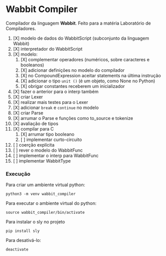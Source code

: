 # Wabbit Compiler

Compilador da linguagem **Wabbit**. Feito para a matéria Laboratório de Compiladores.

1. [X] modelo de dados do WabbitScript (subconjunto da linguagem Wabbit)
1. [X] interpretador do WabbitScript
1. [X] modelo:
    1. [X] complementar operadores (numéricos, sobre caracteres e booleanos)
    1. [X] adicionar definições no modelo do compilador
    1. [X] no CompoundExpression aceitar statements na última instrução
    1. [X] adicionar o tipo `unit ()` (é um objeto, como None no Python)
    1. [X] obrigar constantes receberem um inicializador
1. [X] fazer o anterior para o interp também
1. [X] criar Lexer
1. [X] realizar mais testes para o Lexer
1. [X] adicionar `break` e `continue` no modelo
1. [X] criar Parse
1. [X] arrumar o Parse e funções como to_source e tokenize
1. [X] avaliação de tipos
1. [X] compilar para C
    1. [X] arrumar tipo booleano
    1. [ ] implementar curto-circuito
1. [ ] coerção explícita
1. [ ] rever o modelo do WabbitFunc
1. [ ] implementar o interp para WabbitFunc
1. [ ] implementar WabbitType

### Execução

Para criar um ambiente virtual python:
```
python3 -m venv wabbit_compiler
```

Para executar o ambiente virtual do python:
```
source wabbit_compiler/bin/activate
```

Para instalar o sly no projeto
```
pip install sly
```

Para desativá-lo:
```
deactivate
```